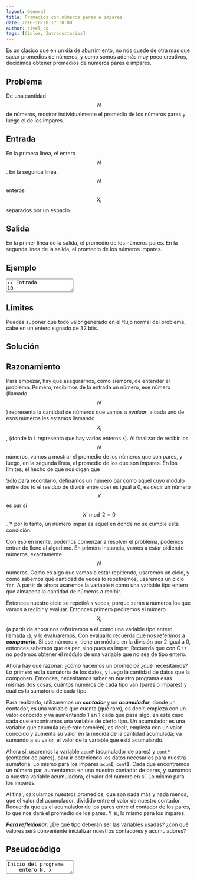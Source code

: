 ```yaml
---
layout: General
title: Promedios con números pares e impares
date: 2016-10-20 17:30:00
author: rivel_co
tags: [Ciclos, Introductorios]
---
```


Es un clásico que en un día de aburrimiento, no nos quede de otra mas que sacar promedios de números, y como somos además muy <s>poco</s> creativos, decidimos obtener promedios de números pares e impares.

## Problema

De una cantidad $$ N $$ de números, mostrar individualmente el promedio de los números pares y luego el de los impares.

## Entrada

En la primera línea, el entero $$ N $$. En la segunda línea, $$ N $$ enteros $$ X_i $$ separados por un espacio.

## Salida

En la primer línea de la salida, el promedio de los números pares. En la segunda línea de la salida, el promedio de los números impares.

## Ejemplo

<textarea class="output">
// Entrada
10
2 7 98 10 3 65 37 12 80 10

// Salida
35.3333
28</textarea>

## Límites

Puedes suponer que todo valor generado en el flujo normal del problema, cabe en un entero signado de 32 bits.

## Solución

## Razonamiento

Para empezar, hay que asegurarnos, como siempre, de entender el problema. Primero, recibimos de la entrada un número, ese número (llamado $$ N $$) representa la cantidad de números que vamos a *evaluar*, a cada uno de esos números les estamos llamando $$ X_i $$, (donde la `i` representa que hay varios enteros `X`). Al finalizar de recibir los $$ N $$ números, vamos a mostrar el promedio de los números que son pares, y luego, en la segunda línea, el promedio de los que son impares. En los límites, el hecho de que nos digan que 

Sólo para recordarlo, definamos un número par como aquel cuyo módulo entre dos (o el residuo de dividir entre dos) es igual a 0, es decir un número $$ X $$ es par si $$ X\mod 2 = 0 $$. Y por lo tanto, un número impar es aquel en donde no se cumple esta condición.

Con eso en mente, podemos comenzar a resolver el problema, podemos entrar de lleno al algoritmo. En primera instancia, vamos a estar pidiendo números, exactamente $$ N $$ números. Como es algo que vamos a estar repitiendo, usaremos un ciclo, y como sabemos qué cantidad de veces lo repetiremos, usaremos un ciclo `for`. A partir de ahora usaremos la variable `N` como una variable tipo entero que almacena la cantidad de números a recibir.

Entonces nuestro ciclo se repetirá `N` veces, porque serán `N` números los que vamos a recibir y evaluar. Entonces primero pediremos el número $$ X_i $$ (a partir de ahora nos referiremos a él como una variable tipo entero llamada `x`), y lo evaluaremos. Con evaluarlo recuerda que nos referimos a ***compararlo***. Si ese número `x`, tiene un módulo en la división por 2 igual a 0, entonces sabemos que es par, sino pues es impar. Recuerda que con C++ no podemos obtener el módulo de una variable que no sea de tipo entero.

Ahora hay que razonar: ¿cómo hacemos un promedio? ¿qué necesitamos? Lo primero es la sumatoria de los datos, y luego la cantidad de datos que la componen. Entonces, necesitamos saber en nuestro programa esas mismas dos cosas, cuántos números de cada tipo van (pares o impares) y cuál es la sumatoria de cada tipo.

Para realizarlo, utilizaremos un ***contador*** y un ***acumulador***, donde un contador, es una variable que cuenta (<s>qué raro</s>), es decir, empieza con un valor conocido y va aumentando 1 en 1 cada que pasa algo, en este caso cada que encontramos una variable de cierto tipo. Un acumulador es una variable que acumula (<s>qué rato también</s>), es decir, empieza con un valor conocido y aumenta su valor en la medida de la cantidad acumulada; va sumando a su valor, el valor de la variable que está acumulando.

Ahora sí, usaremos la variable `acumP` (acumulador de pares) y `contP` (contador de pares), para ir obteniendo los datos necesarios para nuestra sumatoria. Lo mismo para los impares `acumI`, `contI`. Cada que encontramos un número par, aumentamos en uno nuestro contador de pares, y sumamos a nuestra variable acumuladora, el valor del número en sí. Lo mismo para los impares.

Al final, calculamos nuestros promedios, que son nada más y nada menos, que el valor del acumulador, dividido entre el valor de nuestro contador. Recuerda que es el acumulador de los pares entre el contador de los pares, lo que nos dará el promedio de los pares. Y sí, lo mismo para los impares. 

***Para reflexionar***: ¿De qué tipo deberán ser las variables usadas? ¿con qué valores será conveniente inicializar nuestros contadores y acumuladores?

## Pseudocódigo

<textarea class="output">
Inicio del programa
    entero N, x
    flotante contP = 0, acumP = 0
    flotante contI = 0, acumI = 0
    leer N
    Desde i = 1, hasta i == N, incrementos de 1:
        leer x
        si x%2 == 0 entonces:
            contP ++
            acumP += x
        sino:
            contI ++
            acumI += x
        fin si
    fin Desde
    flotante promP = acumP / contP 
    flotante promI = acumI / contI
    mostrar promP
    mostrar salto_de_linea
    mostrar promI
Fin del programa</textarea>